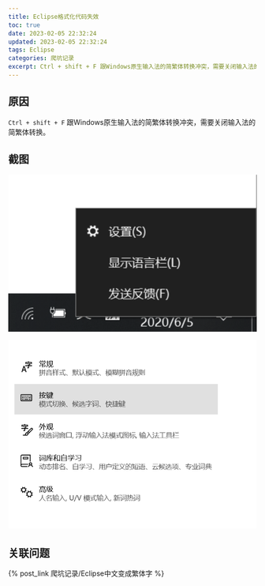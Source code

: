 ```yaml
---
title: Eclipse格式化代码失效
toc: true
date: 2023-02-05 22:32:24
updated: 2023-02-05 22:32:24
tags: Eclipse
categories: 爬坑记录
excerpt: Ctrl + shift + F 跟Windows原生输入法的简繁体转换冲突，需要关闭输入法的简繁体转换。
---
```


## 原因

`Ctrl + shift + F` 跟Windows原生输入法的简繁体转换冲突，需要关闭输入法的简繁体转换。

## 截图

![](images/Eclipse格式化代码失效/2023-02-05-22-34-11.png)

![](images/Eclipse格式化代码失效/2023-02-05-22-34-21.png)

## 关联问题

{% post_link 爬坑记录/Eclipse中文变成繁体字 %}